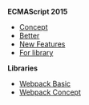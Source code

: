 **ECMAScript 2015**
* [Concept](https://github.com/ChoDragon9/wiki/wiki/Concept)
* [Better](https://github.com/ChoDragon9/wiki/wiki/Better)
* [New Features](https://github.com/ChoDragon9/wiki/wiki/New+Features)
* [For library](https://github.com/ChoDragon9/wiki/wiki/For+library)

**Libraries**
* [Webpack Basic](https://github.com/ChoDragon9/es6/wiki/Webpack+Basic)
* [Webpack Concept](https://github.com/ChoDragon9/es6/wiki/Webpack+Concept)